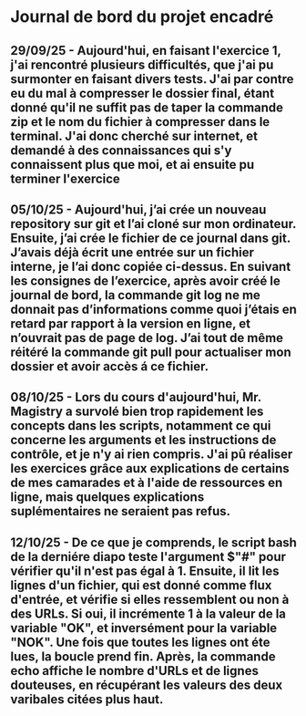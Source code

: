 # Journal de bord du projet encadré
## 29/09/25 - Aujourd'hui, en faisant l'exercice 1, j'ai rencontré plusieurs difficultés, que j'ai pu surmonter en faisant divers tests. J'ai par contre eu du mal à compresser le dossier final, étant donné qu'il ne suffit pas de taper la commande zip et le nom du fichier à compresser dans le terminal. J'ai donc cherché sur internet, et demandé à des connaissances qui s'y connaissent plus que moi, et ai ensuite pu terminer l'exercice
## 05/10/25 - Aujourd'hui, j’ai crée un nouveau repository sur git et l’ai cloné sur mon ordinateur. Ensuite, j’ai crée le fichier de ce journal dans git. J’avais déjà écrit une entrée sur un fichier interne, je l’ai donc copiée ci-dessus. En suivant les consignes de l’exercice, après avoir créé le journal de bord, la commande git log ne me donnait pas d’informations comme quoi j’étais en retard par rapport à la version en ligne, et n’ouvrait pas de page de log. J’ai tout de même réitéré la commande git pull pour actualiser mon dossier et avoir accès á ce fichier. 
## 08/10/25 - Lors du cours d'aujourd'hui, Mr. Magistry a survolé bien trop rapidement les concepts dans les scripts, notamment ce qui concerne les arguments et les instructions de contrôle, et je n'y ai rien compris. J'ai pû réaliser les exercices grâce aux explications de certains de mes camarades et à l'aide de ressources en ligne, mais quelques explications suplémentaires ne seraient pas refus.
## 12/10/25 - De ce que je comprends, le script bash de la derniére diapo teste l'argument $"#" pour vérifier qu'il n'est pas égal à 1. Ensuite,  il lit les lignes d'un fichier, qui est donné comme flux d'entrée, et vérifie si elles ressemblent ou non à des URLs. Si oui, il incrémente 1 à la valeur de la variable "OK", et inversément pour la variable "NOK". Une fois que toutes les lignes ont éte lues, la boucle prend fin. Après, la commande echo affiche le nombre d'URLs et de lignes douteuses, en récupérant les valeurs des deux varibales citées plus haut.
